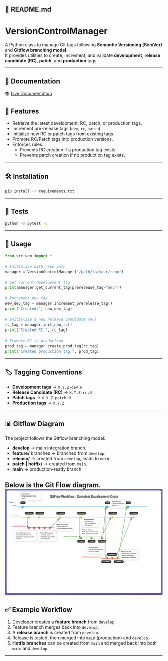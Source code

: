 
## 📄 README.md

# VersionControlManager

A Python class to manage Git tags following **Semantic Versioning (SemVer)** and **Gitflow branching model**.  
It provides utilities to create, increment, and validate **development**, **release candidate (RC)**, **patch**, and **production** tags.

---
## 📖 Documentation
📚 [Live Documentation](https://0jas.github.io/vcm/)

## 🚀 Features

- Retrieve the latest development, RC, patch, or production tags.
- Increment pre-release tags (`dev`, `rc`, `patch`).
- Initialize new RC or patch tags from existing tags.
- Promote RC/Patch tags into production versions.
- Enforces rules:
  - Prevents RC creation if a production tag exists.
  - Prevents patch creation if no production tag exists.

---

## 🛠️ Installation

```bash
pip install -r requirements.txt
````

---

## 🧪 Tests

```bash
python -m pytest -v
```

---

## 📌 Usage

```python
from src.vcm import *

# Initialize with repo path
manager = VersionControlManager("/path/to/your/repo")

# Get current development tag
print(manager.get_current_tag(prerelease_tag="dev"))

# Increment dev tag
new_dev_tag = manager.increment_prerelease_tag()
print("Created:", new_dev_tag)

# Initialize a new release candidate (RC)
rc_tag = manager.init_new_rc()
print("Created RC:", rc_tag)

# Promote RC to production
prod_tag = manager.create_prod_tag(rc_tag)
print("Created production tag:", prod_tag)
```

---

## 🏷️ Tagging Conventions

* **Development tags** → `X.Y.Z-dev.N`
* **Release Candidate (RC)** → `X.Y.Z-rc.N`
* **Patch tags** → `X.Y.Z-patch.N`
* **Production tags** → `X.Y.Z`

---

## 📊 Gitflow Diagram

The project follows the Gitflow branching model:

* **develop** → main integration branch.
* **feature/** branches → branched from `develop`.
* **release/** → created from `develop`, leads to `main`.
* **patch | hotfix/** → created from `main`.
* **main** → production-ready branch.

Below is the **Git Flow diagram**.
[![alt text](assets/images/GitFlow.png)](assets/html/GitFlow.html)
---

## ✅ Example Workflow

1. Developer creates a **feature branch** from `develop`.
2. Feature branch merges back into `develop`.
3. A **release branch** is created from `develop`.
4. Release is tested, then merged into `main` (production) and `develop`.
5. **Hotfix branches** can be created from `main` and merged back into both `main` and `develop`.

---

